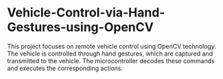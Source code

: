 # Vehicle-Control-via-Hand-Gestures-using-OpenCV
This project focuses on remote vehicle control using OpenCV technology. The vehicle is controlled through hand gestures, which are captured and transmitted to the vehicle. The microcontroller decodes these commands and executes the corresponding actions.
